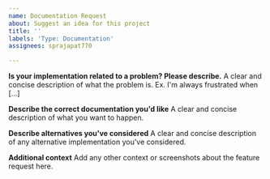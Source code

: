 ```yaml
---
name: Documentation Request
about: Suggest an idea for this project
title: ''
labels: 'Type: Documentation'
assignees: sprajapat770

---
```


**Is your implementation related to a problem? Please describe.**
A clear and concise description of what the problem is. Ex. I'm always frustrated when [...]

**Describe the correct documentation you'd like**
A clear and concise description of what you want to happen.

**Describe alternatives you've considered**
A clear and concise description of any alternative  implementation you've considered.

**Additional context**
Add any other context or screenshots about the feature request here.
